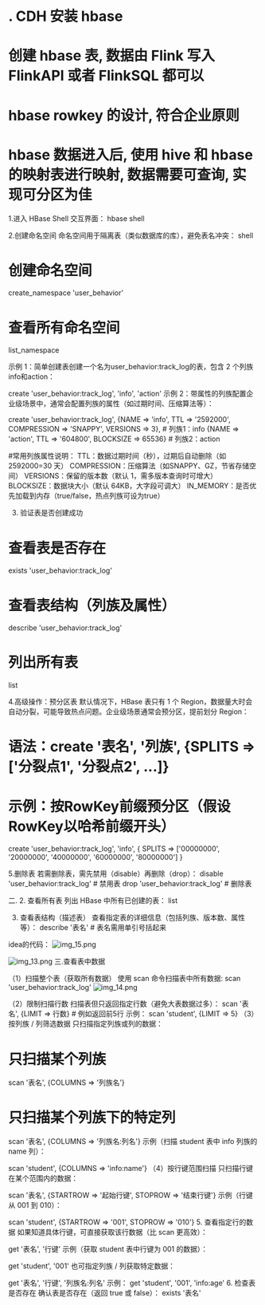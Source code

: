 # . CDH 安装 hbase
# 创建 hbase 表, 数据由 Flink 写⼊ FlinkAPI 或者 FlinkSQL 都可以
# hbase rowkey 的设计, 符合企业原则
# hbase 数据进⼊后, 使⽤ hive 和 hbase 的映射表进⾏映射, 数据需要可查询, 实现可分区为佳

1.进入 HBase Shell 交互界面：
hbase shell

2.创建命名空间
命名空间用于隔离表（类似数据库的库），避免表名冲突：
shell
# 创建命名空间
create_namespace 'user_behavior'

# 查看所有命名空间
list_namespace

示例 1：简单创建表创建一个名为user_behavior:track_log的表，包含 2 个列族info和action：

create 'user_behavior:track_log', 'info', 'action'
示例 2：带属性的列族配置企业级场景中，通常会配置列族的属性（如过期时间、压缩算法等）：

create 'user_behavior:track_log',
{NAME => 'info', TTL => '2592000', COMPRESSION => 'SNAPPY', VERSIONS => 3},  # 列族1：info
{NAME => 'action', TTL => '604800', BLOCKSIZE => 65536}                       # 列族2：action


#常用列族属性说明：
TTL：数据过期时间（秒），过期后自动删除（如2592000=30 天）
COMPRESSION：压缩算法（如SNAPPY、GZ，节省存储空间）
VERSIONS：保留的版本数（默认 1，需多版本查询时可增大）
BLOCKSIZE：数据块大小（默认 64KB，大字段可调大）
IN_MEMORY：是否优先加载到内存（true/false，热点列族可设为true）


3. 验证表是否创建成功
# 查看表是否存在
exists 'user_behavior:track_log'
# 查看表结构（列族及属性）
describe 'user_behavior:track_log'
# 列出所有表
list


4.高级操作：预分区表
默认情况下，HBase 表只有 1 个 Region，数据量大时会自动分裂，可能导致热点问题。企业级场景通常会预分区，提前划分 Region：
# 语法：create '表名', '列族', {SPLITS => ['分裂点1', '分裂点2', ...]}
# 示例：按RowKey前缀预分区（假设RowKey以哈希前缀开头）
create 'user_behavior:track_log', 'info', {
SPLITS => ['00000000', '20000000', '40000000', '60000000', '80000000']
}

5.删除表
若需删除表，需先禁用（disable）再删除（drop）：
disable 'user_behavior:track_log'  # 禁用表
drop 'user_behavior:track_log'     # 删除表


二.
2. 查看所有表
   列出 HBase 中所有已创建的表：
   list

3. 查看表结构（描述表）
   查看指定表的详细信息（包括列族、版本数、属性等）：
   describe '表名'  # 表名需用单引号括起来


idea的代码：
![img_15.png](img_15.png)

![img_13.png](img_13.png)
三.查看表中数据

（1）扫描整个表（获取所有数据）
使用 scan 命令扫描表中所有数据:
scan 'user_behavior:track_log'
![img_14.png](img_14.png)

（2）限制扫描行数
扫描表但只返回指定行数（避免大表数据过多）：
scan '表名', {LIMIT => 行数}  # 例如返回前5行
示例：
scan 'student', {LIMIT => 5}
（3）按列族 / 列筛选数据
只扫描指定列族或列的数据：

# 只扫描某个列族
scan '表名', {COLUMNS => '列族名'}

# 只扫描某个列族下的特定列
scan '表名', {COLUMNS => '列族名:列名'}
示例（扫描 student 表中 info 列族的 name 列）：

scan 'student', {COLUMNS => 'info:name'}
（4）按行键范围扫描
只扫描行键在某个范围内的数据：

scan '表名', {STARTROW => '起始行键', STOPROW => '结束行键'}
示例（行键从 001 到 010）：

scan 'student', {STARTROW => '001', STOPROW => '010'}
5. 查看指定行的数据
   如果知道具体行键，可直接获取该行数据（比 scan 更高效）：

   get '表名', '行键'
   示例（获取 student 表中行键为 001 的数据）：

   get 'student', '001'
   也可指定列族 / 列获取特定数据：

   get '表名', '行键', '列族名:列名'
   示例：
     get 'student', '001', 'info:age'
6. 检查表是否存在
   确认表是否存在（返回 true 或 false）：
   exists '表名'

